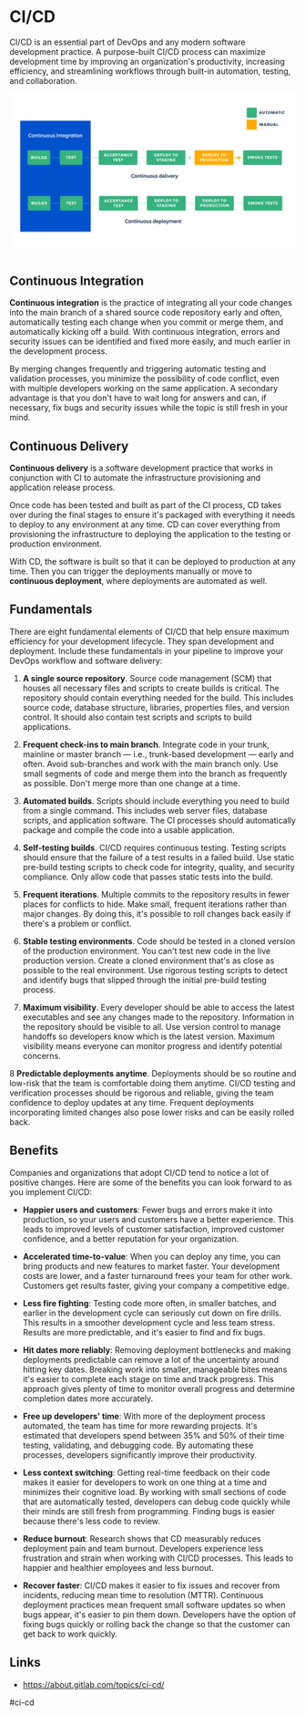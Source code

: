 # CI/CD

CI/CD is an essential part of DevOps and any modern software development practice. A purpose-built CI/CD process can maximize development time by improving an organization's productivity, increasing efficiency, and streamlining workflows through built-in automation, testing, and collaboration.

![CI/CD](_images/ci-cd.png)

## Continuous Integration

__Continuous integration__ is the practice of integrating all your code changes into the main branch of a shared source code repository early and often, automatically testing each change when you commit or merge them, and automatically kicking off a build. With continuous integration, errors and security issues can be identified and fixed more easily, and much earlier in the development process.

By merging changes frequently and triggering automatic testing and validation processes, you minimize the possibility of code conflict, even with multiple developers working on the same application. A secondary advantage is that you don't have to wait long for answers and can, if necessary, fix bugs and security issues while the topic is still fresh in your mind.

## Continuous Delivery

__Continuous delivery__ is a software development practice that works in conjunction with CI to automate the infrastructure provisioning and application release process.

Once code has been tested and built as part of the CI process, CD takes over during the final stages to ensure it's packaged with everything it needs to deploy to any environment at any time. CD can cover everything from provisioning the infrastructure to deploying the application to the testing or production environment.

With CD, the software is built so that it can be deployed to production at any time. Then you can trigger the deployments manually or move to __continuous deployment__, where deployments are automated as well.

## Fundamentals

There are eight fundamental elements of CI/CD that help ensure maximum efficiency for your development lifecycle. They span development and deployment. Include these fundamentals in your pipeline to improve your DevOps workflow and software delivery:

1. __A single source repository__. Source code management (SCM) that houses all necessary files and scripts to create builds is critical. The repository should contain everything needed for the build. This includes source code, database structure, libraries, properties files, and version control. It should also contain test scripts and scripts to build applications.

2. __Frequent check-ins to main branch__. Integrate code in your trunk, mainline or master branch — i.e., trunk-based development — early and often. Avoid sub-branches and work with the main branch only. Use small segments of code and merge them into the branch as frequently as possible. Don't merge more than one change at a time.

3. __Automated builds__. Scripts should include everything you need to build from a single command. This includes web server files, database scripts, and application software. The CI processes should automatically package and compile the code into a usable application.

4. __Self-testing builds__. CI/CD requires continuous testing. Testing scripts should ensure that the failure of a test results in a failed build. Use static pre-build testing scripts to check code for integrity, quality, and security compliance. Only allow code that passes static tests into the build.

5. __Frequent iterations__. Multiple commits to the repository results in fewer places for conflicts to hide. Make small, frequent iterations rather than major changes. By doing this, it's possible to roll changes back easily if there's a problem or conflict.

6. __Stable testing environments__. Code should be tested in a cloned version of the production environment. You can't test new code in the live production version. Create a cloned environment that's as close as possible to the real environment. Use rigorous testing scripts to detect and identify bugs that slipped through the initial pre-build testing process.

7. __Maximum visibility__. Every developer should be able to access the latest executables and see any changes made to the repository. Information in the repository should be visible to all. Use version control to manage handoffs so developers know which is the latest version. Maximum visibility means everyone can monitor progress and identify potential concerns.

8 __Predictable deployments anytime__. Deployments should be so routine and low-risk that the team is comfortable doing them anytime. CI/CD testing and verification processes should be rigorous and reliable, giving the team confidence to deploy updates at any time. Frequent deployments incorporating limited changes also pose lower risks and can be easily rolled back.

## Benefits

Companies and organizations that adopt CI/CD tend to notice a lot of positive changes. Here are some of the benefits you can look forward to as you implement CI/CD:

* __Happier users and customers__: Fewer bugs and errors make it into production, so your users and customers have a better experience. This leads to improved levels of customer satisfaction, improved customer confidence, and a better reputation for your organization.

* __Accelerated time-to-value__: When you can deploy any time, you can bring products and new features to market faster. Your development costs are lower, and a faster turnaround frees your team for other work. Customers get results faster, giving your company a competitive edge.

* __Less fire fighting__: Testing code more often, in smaller batches, and earlier in the development cycle can seriously cut down on fire drills. This results in a smoother development cycle and less team stress. Results are more predictable, and it's easier to find and fix bugs.

* __Hit dates more reliably__: Removing deployment bottlenecks and making deployments predictable can remove a lot of the uncertainty around hitting key dates. Breaking work into smaller, manageable bites means it's easier to complete each stage on time and track progress. This approach gives plenty of time to monitor overall progress and determine completion dates more accurately.

* __Free up developers' time__: With more of the deployment process automated, the team has time for more rewarding projects. It's estimated that developers spend between 35% and 50% of their time testing, validating, and debugging code. By automating these processes, developers significantly improve their productivity.

* __Less context switching__: Getting real-time feedback on their code makes it easier for developers to work on one thing at a time and minimizes their cognitive load. By working with small sections of code that are automatically tested, developers can debug code quickly while their minds are still fresh from programming. Finding bugs is easier because there's less code to review.

* __Reduce burnout__: Research shows that CD measurably reduces deployment pain and team burnout. Developers experience less frustration and strain when working with CI/CD processes. This leads to happier and healthier employees and less burnout.

* __Recover faster__: CI/CD makes it easier to fix issues and recover from incidents, reducing mean time to resolution (MTTR). Continuous deployment practices mean frequent small software updates so when bugs appear, it's easier to pin them down. Developers have the option of fixing bugs quickly or rolling back the change so that the customer can get back to work quickly.

## Links

* https://about.gitlab.com/topics/ci-cd/

#ci-cd
